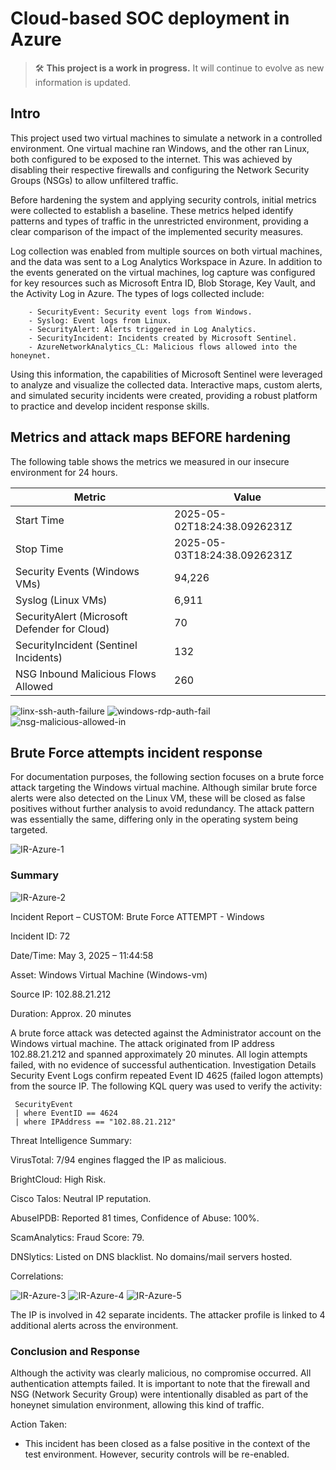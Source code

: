 # Cloud-based SOC deployment in Azure

> 🛠️ **This project is a work in progress.** It will continue to evolve as new information is updated.

## Intro
This project used two virtual machines to simulate a network in a controlled environment. One virtual machine ran Windows, and the other ran Linux, both configured to be exposed to the internet. This was achieved by disabling their respective firewalls and configuring the Network Security Groups (NSGs) to allow unfiltered traffic.

Before hardening the system and applying security controls, initial metrics were collected to establish a baseline. These metrics helped identify patterns and types of traffic in the unrestricted environment, providing a clear comparison of the impact of the implemented security measures.

Log collection was enabled from multiple sources on both virtual machines, and the data was sent to a Log Analytics Workspace in Azure. In addition to the events generated on the virtual machines, log capture was configured for key resources such as Microsoft Entra ID, Blob Storage, Key Vault, and the Activity Log in Azure. The types of logs collected include:

        - SecurityEvent: Security event logs from Windows.
        - Syslog: Event logs from Linux.
        - SecurityAlert: Alerts triggered in Log Analytics.
        - SecurityIncident: Incidents created by Microsoft Sentinel.
        - AzureNetworkAnalytics_CL: Malicious flows allowed into the honeynet.

Using this information, the capabilities of Microsoft Sentinel were leveraged to analyze and visualize the collected data. Interactive maps, custom alerts, and simulated security incidents were created, providing a robust platform to practice and develop incident response skills.

## Metrics and attack maps BEFORE hardening

The following table shows the metrics we measured in our insecure environment for 24 hours.

| Metric                                 | Value                         |
|----------------------------------------|-------------------------------|
| Start Time                             | 2025-05-02T18:24:38.0926231Z |
| Stop Time                              | 2025-05-03T18:24:38.0926231Z |
| Security Events (Windows VMs)          | 94,226                        |
| Syslog (Linux VMs)                     | 6,911                         |
| SecurityAlert (Microsoft Defender for Cloud) | 70                    |
| SecurityIncident (Sentinel Incidents)  | 132                           |
| NSG Inbound Malicious Flows Allowed    | 260                           |

![linx-ssh-auth-failure](https://github.com/user-attachments/assets/36c68291-e5c5-46de-96a1-6b34e3a14cf9)
![windows-rdp-auth-fail](https://github.com/user-attachments/assets/6fa729cb-eec3-4c20-b51a-815dd30a1b92)
![nsg-malicious-allowed-in](https://github.com/user-attachments/assets/e8459151-f5f0-49a7-815f-3ddddb452f04)

## Brute Force attempts incident response

For documentation purposes, the following section focuses on a brute force attack targeting the Windows virtual machine. Although similar brute force alerts were also detected on the Linux VM, these will be closed as false positives without further analysis to avoid redundancy. The attack pattern was essentially the same, differing only in the operating system being targeted.


![IR-Azure-1](https://github.com/user-attachments/assets/800154a8-7b39-4fc8-8aed-232f4461460a)

### Summary

![IR-Azure-2](https://github.com/user-attachments/assets/8b9a8559-f241-4db2-849e-d7dc2bdfa0f9)

Incident Report – CUSTOM: Brute Force ATTEMPT - Windows

Incident ID: 72

Date/Time: May 3, 2025 – 11:44:58

Asset: Windows Virtual Machine (Windows-vm)

Source IP: 102.88.21.212

Duration: Approx. 20 minutes

A brute force attack was detected against the Administrator account on the Windows virtual machine. The attack originated from IP address 102.88.21.212 and spanned approximately 20 minutes. All login attempts failed, with no evidence of successful authentication.
Investigation Details
Security Event Logs confirm repeated Event ID 4625 (failed logon attempts) from the source IP.
The following KQL query was used to verify the activity:

     SecurityEvent
     | where EventID == 4624 
     | where IPAddress == "102.88.21.212"

Threat Intelligence Summary:

VirusTotal: 7/94 engines flagged the IP as malicious.

BrightCloud: High Risk.

Cisco Talos: Neutral IP reputation.

AbuseIPDB: Reported 81 times, Confidence of Abuse: 100%.

ScamAnalytics: Fraud Score: 79.

DNSlytics: Listed on DNS blacklist. No domains/mail servers hosted.

Correlations:

![IR-Azure-3](https://github.com/user-attachments/assets/ff01dcdb-cbb5-44ef-a488-83cdb65a3837)
![IR-Azure-4](https://github.com/user-attachments/assets/fc02b71d-75bc-489b-91dd-6a8a9ebc7f19)
![IR-Azure-5](https://github.com/user-attachments/assets/c1429ae9-94a6-413b-a7a0-e5cc55ed8949)

The IP is involved in 42 separate incidents.
The attacker profile is linked to 4 additional alerts across the environment.

### Conclusion and Response
Although the activity was clearly malicious, no compromise occurred. All authentication attempts failed. It is important to note that the firewall and NSG (Network Security Group) were intentionally disabled as part of the honeynet simulation environment, allowing this kind of traffic.

Action Taken:

- This incident has been closed as a false positive in the context of the test environment. However, security controls will be re-enabled.

